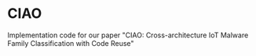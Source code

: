 # CIAO

Implementation code for our paper "CIAO: Cross-architecture IoT Malware Family Classification with Code Reuse"
